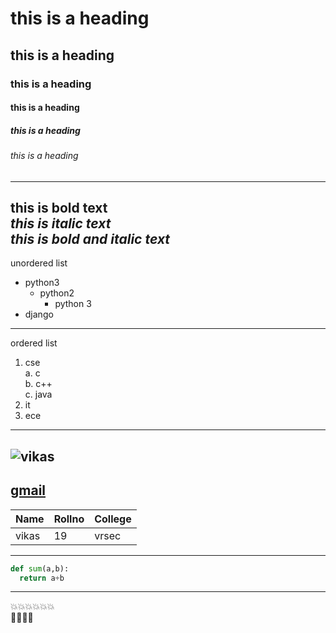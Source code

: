 # this is a heading
## this is a heading
### this is a heading
#### this is a heading
##### this is a heading
###### this is a heading
------------------------
**this is bold text**  
*this is italic text*  
***this is bold and italic text***  
-------------------------
unordered list
  - python3
    - python2
        - python 3
  - django
  
-------------------------  
ordered list
1. cse  
  a. c  
  b. c++  
  c. java  
2. it
3. ece
--------------------------  
![vikas](https://media-exp1.licdn.com/dms/image/C5603AQHmS4L-mmFu5A/profile-displayphoto-shrink_200_200/0/1610614108871?e=1616025600&v=beta&t=VV-0dACVU5L96X8Ora9M2-aKltj4t532Xq-94dgPd-Y)
-----------------------------  
[gmail](https://www.goggle.com)
-------------------------------  
Name | Rollno | College
------|---|---
vikas|19|vrsec
--------------------------------  

``` python
def sum(a,b):
  return a+b
  ```
  ------------------------------
  :boom::collision::boom::collision::boom::collision:   
  :egg::curry::egg::curry:


